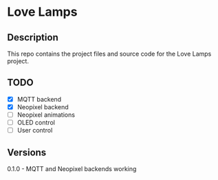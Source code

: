 # Love Lamps
## Description
This repo contains the project files and source code for the Love Lamps project.

## TODO
- [x] MQTT backend
- [x] Neopixel backend
- [ ] Neopixel animations
- [ ] OLED control
- [ ] User control

## Versions
0.1.0 - MQTT and Neopixel backends working
